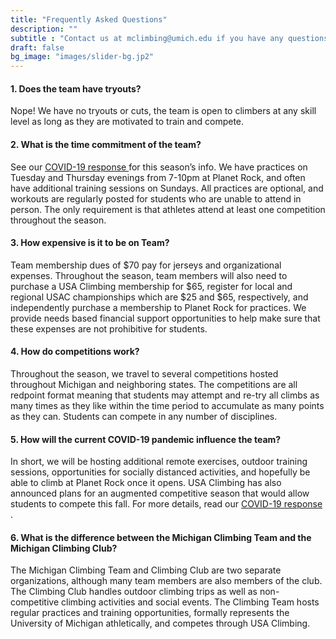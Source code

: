 ```yaml
---
title: "Frequently Asked Questions"
description: ""
subtitle : "Contact us at mclimbing@umich.edu if you have any questions not covered here."
draft: false
bg_image: "images/slider-bg.jp2"
---
```


#### 1. Does the team have tryouts?

Nope! We have no tryouts or cuts, the team is open to climbers at any skill level as long as they are motivated to train and compete.

#### 2. What is the time commitment of the team?

See our <a href = "/news/post-2-covid-response/"> COVID-19 response </a> for this season’s info. We have practices on Tuesday and Thursday evenings from 7-10pm at Planet Rock, and often have additional training sessions on Sundays. All practices are optional, and workouts are regularly posted for students who are unable to attend in person. The only requirement is that athletes attend at least one competition throughout the season.

#### 3. How expensive is it to be on Team?

Team membership dues of $70 pay for jerseys and organizational expenses. Throughout the season, team members will also need to purchase a USA Climbing membership for $65, register for  local and regional USAC championships which are $25 and $65, respectively, and independently purchase a membership to Planet Rock for practices. We provide needs based financial support opportunities to help make sure that these expenses are not prohibitive for students.

#### 4. How do competitions work?

Throughout the season, we travel to several competitions hosted throughout Michigan and neighboring states. The competitions are all redpoint format meaning that students may attempt and re-try all climbs as many times as they like within the time period to accumulate as many points as they can. Students can compete in any number of disciplines.

#### 5. How will the current COVID-19 pandemic influence the team?

In short, we will be hosting additional remote exercises, outdoor training sessions, opportunities for socially distanced activities, and hopefully be able to climb at Planet Rock once it opens. USA Climbing has also announced plans for an augmented competitive season that would allow students to compete this fall. For more details, read our <a href = "/news/post-2-covid-response/"> COVID-19 response </a>.

#### 6. What is the difference between the Michigan Climbing Team and the Michigan Climbing Club?

The Michigan Climbing Team and Climbing Club are two separate organizations, although many team members are also members of the club. The Climbing Club handles outdoor climbing trips as well as non-competitive climbing activities and social events. The Climbing Team hosts regular practices and training opportunities, formally represents the University of Michigan athletically, and competes through USA Climbing.
